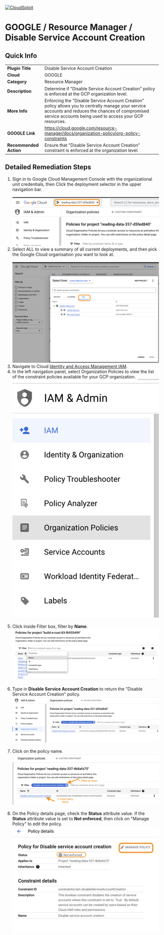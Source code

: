 [![CloudSploit](https://cloudsploit.com/img/logo-new-big-text-100.png "CloudSploit")](https://cloudsploit.com)

# GOOGLE / Resource Manager / Disable Service Account Creation

## Quick Info

| | |
|-|-|
| **Plugin Title** | Disable Service Account Creation |
| **Cloud** | GOOGLE |
| **Category** | Resource Manager |
| **Description** | Determine if "Disable Service Account Creation" policy is enforced at the GCP organization level. |
| **More Info** | Enforcing the "Disable Service Account Creation" policy allows you to centrally manage your service accounts and reduces the chances of compromised service accounts being used to access your GCP resources. |
| **GOOGLE Link** | https://cloud.google.com/resource-manager/docs/organization-policy/org-policy-constraints |
| **Recommended Action** |Ensure that "Disable Service Account Creation" constraint is enforced at the organization level. |

## Detailed Remediation Steps
1. Sign in to Google Cloud Management Console with the organizational unit credentials, then Click the deployment selector in the upper navigation bar.</br></br> <img src="/resources/google/resourcemanager/disable-service-account-creation/step1.png"/></br>
2. Select ALL to view a summary of all current deployments, and then pick the Google Cloud organisation you want to look at.</br></br> <img src="/resources/google/resourcemanager/disable-service-account-creation/step2.png"/></br>
3. Navigate to Cloud [Identity and Access Management IAM](https://console.cloud.google.com/iam-admin/iam).
4. In the left navigation panel, select Organization Policies to view the list of the constraint policies available for your GCP organization.</br> <img src="/resources/google/resourcemanager/disable-service-account-creation/step4.png"/></br></br>
5. Click inside Filter box, filter by **Name**. </br> <img src="/resources/google/resourcemanager/disable-service-account-creation/step5.png"/></br></br>
6. Type in **Disable Service Account Creation** to return the \"Disable Service Account Creation\" policy.</br> <img src="/resources/google/resourcemanager/disable-service-account-creation/step6.png"/></br></br>
7. Click on the policy name. </br> <img src="/resources/google/resourcemanager/disable-service-account-creation/step7.png"/></br></br>
8. On the Policy details page, check the **Status** attribute value. If the **Status** attribute value is set to **Not enforced**, then click on \"Manage Policy\" to edit the policy.</br> <img src="/resources/google/resourcemanager/disable-service-account-creation/step8.png"/></br>